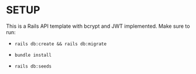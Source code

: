 # SETUP

This is a Rails API template with bcrypt and JWT implemented.
Make sure to run:

* `rails db:create && rails db:migrate`

* `bundle install`

* `rails db:seeds`

